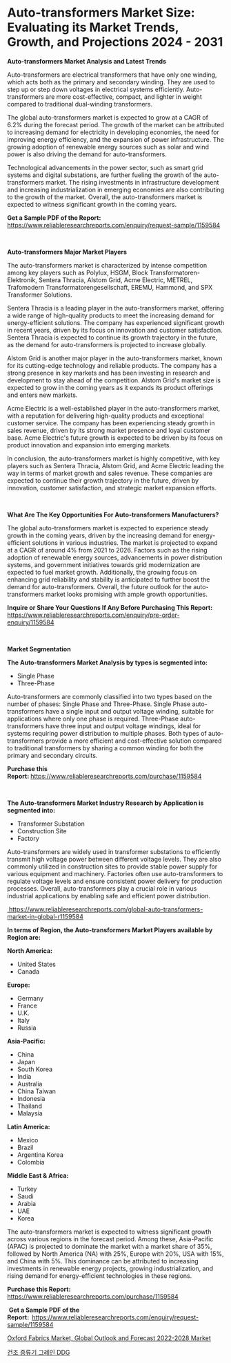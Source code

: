 <p><h1>Auto-transformers Market Size: Evaluating its Market Trends, Growth, and Projections 2024 - 2031</h1></p><p><strong>Auto-transformers Market Analysis and Latest Trends</strong></p>
<p><p>Auto-transformers are electrical transformers that have only one winding, which acts both as the primary and secondary winding. They are used to step up or step down voltages in electrical systems efficiently. Auto-transformers are more cost-effective, compact, and lighter in weight compared to traditional dual-winding transformers.</p><p>The global auto-transformers market is expected to grow at a CAGR of 6.2% during the forecast period. The growth of the market can be attributed to increasing demand for electricity in developing economies, the need for improving energy efficiency, and the expansion of power infrastructure. The growing adoption of renewable energy sources such as solar and wind power is also driving the demand for auto-transformers.</p><p>Technological advancements in the power sector, such as smart grid systems and digital substations, are further fueling the growth of the auto-transformers market. The rising investments in infrastructure development and increasing industrialization in emerging economies are also contributing to the growth of the market. Overall, the auto-transformers market is expected to witness significant growth in the coming years.</p></p>
<p><strong>Get a Sample PDF of the Report:&nbsp;</strong> <a href="https://www.reliableresearchreports.com/enquiry/request-sample/1159584">https://www.reliableresearchreports.com/enquiry/request-sample/1159584</a></p>
<p>&nbsp;</p>
<p><strong>Auto-transformers Major Market Players</strong></p>
<p><p>The auto-transformers market is characterized by intense competition among key players such as Polylux, HSGM, Block Transformatoren-Elektronik, Sentera Thracia, Alstom Grid, Acme Electric, METREL, Trafomodern Transformatorengesellschaft, EREMU, Hammond, and SPX Transformer Solutions.</p><p>Sentera Thracia is a leading player in the auto-transformers market, offering a wide range of high-quality products to meet the increasing demand for energy-efficient solutions. The company has experienced significant growth in recent years, driven by its focus on innovation and customer satisfaction. Sentera Thracia is expected to continue its growth trajectory in the future, as the demand for auto-transformers is projected to increase globally.</p><p>Alstom Grid is another major player in the auto-transformers market, known for its cutting-edge technology and reliable products. The company has a strong presence in key markets and has been investing in research and development to stay ahead of the competition. Alstom Grid's market size is expected to grow in the coming years as it expands its product offerings and enters new markets.</p><p>Acme Electric is a well-established player in the auto-transformers market, with a reputation for delivering high-quality products and exceptional customer service. The company has been experiencing steady growth in sales revenue, driven by its strong market presence and loyal customer base. Acme Electric's future growth is expected to be driven by its focus on product innovation and expansion into emerging markets.</p><p>In conclusion, the auto-transformers market is highly competitive, with key players such as Sentera Thracia, Alstom Grid, and Acme Electric leading the way in terms of market growth and sales revenue. These companies are expected to continue their growth trajectory in the future, driven by innovation, customer satisfaction, and strategic market expansion efforts.</p></p>
<p>&nbsp;</p>
<p><strong>What Are The Key Opportunities For Auto-transformers Manufacturers?</strong></p>
<p><p>The global auto-transformers market is expected to experience steady growth in the coming years, driven by the increasing demand for energy-efficient solutions in various industries. The market is projected to expand at a CAGR of around 4% from 2021 to 2026. Factors such as the rising adoption of renewable energy sources, advancements in power distribution systems, and government initiatives towards grid modernization are expected to fuel market growth. Additionally, the growing focus on enhancing grid reliability and stability is anticipated to further boost the demand for auto-transformers. Overall, the future outlook for the auto-transformers market looks promising with ample growth opportunities.</p></p>
<p><strong>Inquire or Share Your Questions If Any Before Purchasing This Report:</strong> <a href="https://www.reliableresearchreports.com/enquiry/pre-order-enquiry/1159584">https://www.reliableresearchreports.com/enquiry/pre-order-enquiry/1159584</a></p>
<p>&nbsp;</p>
<p><strong>Market Segmentation</strong></p>
<p><strong>The Auto-transformers Market Analysis by types is segmented into:</strong></p>
<p><ul><li>Single Phase</li><li>Three-Phase</li></ul></p>
<p><p>Auto-transformers are commonly classified into two types based on the number of phases: Single Phase and Three-Phase. Single Phase auto-transformers have a single input and output voltage winding, suitable for applications where only one phase is required. Three-Phase auto-transformers have three input and output voltage windings, ideal for systems requiring power distribution to multiple phases. Both types of auto-transformers provide a more efficient and cost-effective solution compared to traditional transformers by sharing a common winding for both the primary and secondary circuits.</p></p>
<p><strong>Purchase this Report:&nbsp;</strong><a href="https://www.reliableresearchreports.com/purchase/1159584">https://www.reliableresearchreports.com/purchase/1159584</a></p>
<p>&nbsp;</p>
<p><strong>The Auto-transformers Market Industry Research by Application is segmented into:</strong></p>
<p><ul><li>Transformer Substation</li><li>Construction Site</li><li>Factory</li></ul></p>
<p><p>Auto-transformers are widely used in transformer substations to efficiently transmit high voltage power between different voltage levels. They are also commonly utilized in construction sites to provide stable power supply for various equipment and machinery. Factories often use auto-transformers to regulate voltage levels and ensure consistent power delivery for production processes. Overall, auto-transformers play a crucial role in various industrial applications by enabling safe and efficient power distribution.</p></p>
<p><a href="https://www.reliableresearchreports.com/global-auto-transformers-market-in-global-r1159584">&nbsp;https://www.reliableresearchreports.com/global-auto-transformers-market-in-global-r1159584</a></p>
<p><strong>In terms of Region, the Auto-transformers Market Players available by Region are:</strong></p>
<p>
    <p> <strong> North America: </strong>
        <ul>
            <li>United States</li>
            <li>Canada</li>
        </ul>
        </p> 
    <p> <strong> Europe: </strong>
        <ul>
            <li>Germany</li>
            <li>France</li>
            <li>U.K.</li>
            <li>Italy</li>
            <li>Russia</li>
        </ul>
        </p> 
    <p> <strong> Asia-Pacific: </strong>
        <ul>
            <li>China</li>
            <li>Japan</li>
            <li>South Korea</li>
            <li>India</li>
            <li>Australia</li>
            <li>China Taiwan</li>
            <li>Indonesia</li>
            <li>Thailand</li>
            <li>Malaysia</li>
        </ul>
        </p> 
    <p> <strong> Latin America: </strong>
        <ul>
            <li>Mexico</li>
            <li>Brazil</li>
            <li>Argentina Korea</li>
            <li>Colombia</li>
        </ul>
        </p> 
    <p> <strong> Middle East & Africa: </strong>
        <ul>
            <li>Turkey</li>
            <li>Saudi</li>
            <li>Arabia</li>
            <li>UAE</li>
            <li>Korea</li>
        </ul>
    </p>
    </p>
<p><p>The auto-transformers market is expected to witness significant growth across various regions in the forecast period. Among these, Asia-Pacific (APAC) is projected to dominate the market with a market share of 35%, followed by North America (NA) with 25%, Europe with 20%, USA with 15%, and China with 5%. This dominance can be attributed to increasing investments in renewable energy projects, growing industrialization, and rising demand for energy-efficient technologies in these regions.</p></p>
<p><strong>Purchase this Report: </strong><a href="https://www.reliableresearchreports.com/purchase/1159584">https://www.reliableresearchreports.com/purchase/1159584</a></p>
<p>&nbsp;<strong>Get a Sample PDF of the Report:&nbsp;&nbsp;</strong><a href="https://www.reliableresearchreports.com/enquiry/request-sample/1159584">https://www.reliableresearchreports.com/enquiry/request-sample/1159584</a></p>
<p><strong></strong></p>
<p><p><a href="https://github.com/GroverBarry/Market-Research-Report-List-6/blob/main/oxford-fabrics-market-global-outlook-and-forecast-2022-2028-market.md">Oxford Fabrics Market, Global Outlook and Forecast 2022-2028 Market</a></p><p><a href="https://github.com/CliftonFisher9067/Market-Research-Report-List-2/blob/main/9109312124784.md">건조 증류기 그레인 DDG</a></p></p>